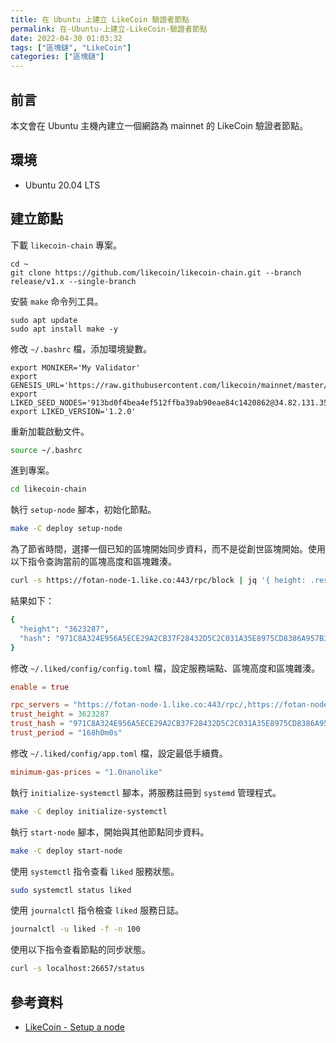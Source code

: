 ```yaml
---
title: 在 Ubuntu 上建立 LikeCoin 驗證者節點
permalink: 在-Ubuntu-上建立-LikeCoin-驗證者節點
date: 2022-04-30 01:03:32
tags: ["區塊鏈", "LikeCoin"]
categories: ["區塊鏈"]
---
```


## 前言

本文會在 Ubuntu 主機內建立一個網路為 mainnet 的 LikeCoin 驗證者節點。

## 環境

- Ubuntu 20.04 LTS

## 建立節點

下載 `likecoin-chain` 專案。

```
cd ~
git clone https://github.com/likecoin/likecoin-chain.git --branch release/v1.x --single-branch
```

安裝 `make` 命令列工具。

```
sudo apt update
sudo apt install make -y
```

修改 `~/.bashrc` 檔，添加環境變數。

```ENV
export MONIKER='My Validator'
export GENESIS_URL='https://raw.githubusercontent.com/likecoin/mainnet/master/genesis.json'
export LIKED_SEED_NODES='913bd0f4bea4ef512ffba39ab90eae84c1420862@34.82.131.35:26656,e44a2165ac573f84151671b092aa4936ac305e2a@nnkken.dev:26656'
export LIKED_VERSION='1.2.0'
```

重新加載啟動文件。

```BASH
source ~/.bashrc
```

進到專案。

```BASH
cd likecoin-chain
```

執行 `setup-node` 腳本，初始化節點。

```BASH
make -C deploy setup-node
```

為了節省時間，選擇一個已知的區塊開始同步資料，而不是從創世區塊開始。使用以下指令查詢當前的區塊高度和區塊雜湊。

```BASH
curl -s https://fotan-node-1.like.co:443/rpc/block | jq '{ height: .result.block.header.height, hash: .result.block_id.hash }'
```

結果如下：

```BASH
{
  "height": "3623287",
  "hash": "971C8A324E956A5ECE29A2CB37F28432D5C2C031A35E8975CD8386A957B32FCE"
}
```

修改 `~/.liked/config/config.toml` 檔，設定服務端點、區塊高度和區塊雜湊。

```TOML
enable = true

rpc_servers = "https://fotan-node-1.like.co:443/rpc/,https://fotan-node-2.like.co:443/rpc/"
trust_height = 3623287
trust_hash = "971C8A324E956A5ECE29A2CB37F28432D5C2C031A35E8975CD8386A957B32FCE"
trust_period = "168h0m0s"
```

修改 `~/.liked/config/app.toml` 檔，設定最低手續費。

```TOML
minimum-gas-prices = "1.0nanolike"
```

執行 `initialize-systemctl` 腳本，將服務註冊到 `systemd` 管理程式。

```BASH
make -C deploy initialize-systemctl
```

執行 `start-node` 腳本，開始與其他節點同步資料。

```BASH
make -C deploy start-node
```

使用 `systemctl` 指令查看 `liked` 服務狀態。

```BASH
sudo systemctl status liked
```

使用 `journalctl` 指令檢查 `liked` 服務日誌。

```BASH
journalctl -u liked -f -n 100
```

使用以下指令查看節點的同步狀態。

```BASH
curl -s localhost:26657/status
```

## 參考資料

- [LikeCoin - Setup a node](https://docs.like.co/validator/likecoin-chain-node/setup-a-node)
